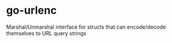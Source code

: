 # go-urlenc
Marshal/Unmarshal interface for structs that can encode/decode themselves to URL query strings
